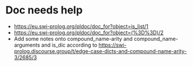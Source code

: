 # Doc needs help

- https://eu.swi-prolog.org/pldoc/doc_for?object=is_list/1
- https://eu.swi-prolog.org/pldoc/doc_for?object=(%3D%3D)/2
- Add some notes onto compound_name-arity and compound_name-arguments and is_dic according to https://swi-prolog.discourse.group/t/edge-case-dicts-and-compound-name-arity-3/2685/3
